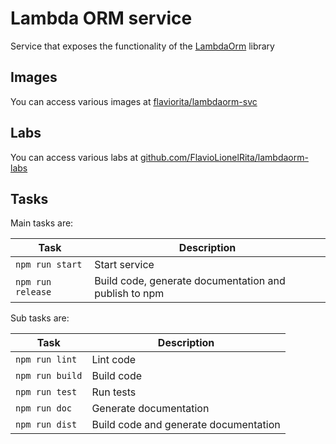 # Lambda ORM service

Service that exposes the functionality of the [LambdaOrm](https://github.com/FlavioLionelRita/lambdaorm) library

## Images

You can access various images at [flaviorita/lambdaorm-svc](https://hub.docker.com/repository/docker/flaviorita/lambdaorm-svc/general)

## Labs

You can access various labs at [github.com/FlavioLionelRita/lambdaorm-labs](https://github.com/FlavioLionelRita/lambdaorm-labs)

## Tasks

Main tasks are:

| Task 							| Description 																					|
| ----------------- | ----------------------------------------------------- |
| `npm run start` 	| Start service 																				|
| `npm run release` | Build code, generate documentation and publish to npm |

Sub tasks are:

| Task 							| Description 																					|
| ----------------- | ----------------------------------------------------- |
| `npm run lint` 		| Lint code 																						|
| `npm run build` 	| Build code 																						|
| `npm run test` 		| Run tests 																						|
| `npm run doc` 		| Generate documentation 																|
| `npm run dist` 		| Build code and generate documentation 								|
